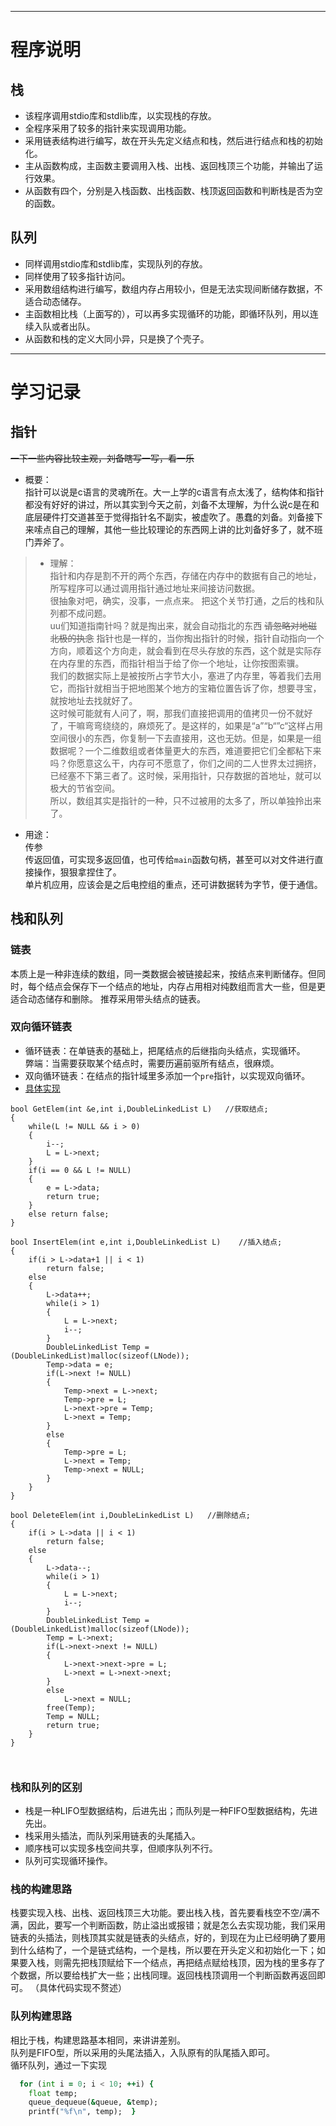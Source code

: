 ***
# 程序说明  
## 栈  
*  该程序调用stdio库和stdlib库，以实现栈的存放。
* 全程序采用了较多的指针来实现调用功能。
*   采用链表结构进行编写，故在开头先定义结点和栈，然后进行结点和栈的初始化。
* 主从函数构成，主函数主要调用入栈、出栈、返回栈顶三个功能，并输出了运行效果。
* 从函数有四个，分别是入栈函数、出栈函数、栈顶返回函数和判断栈是否为空的函数。
## 队列
* 同样调用stdio库和stdlib库，实现队列的存放。
* 同样使用了较多指针访问。
* 采用数组结构进行编写，数组内存占用较小，但是无法实现间断储存数据，不适合动态储存。
* 主函数相比栈（上面写的），可以再多实现循环的功能，即循环队列，用以连续入队或者出队。
* 从函数和栈的定义大同小异，只是换了个壳子。  
***  
# 学习记录
## 指针  
~~一下一些内容比较主观，刘备瞎写一写，看一乐~~
* 概要：  
指针可以说是c语言的灵魂所在。大一上学的c语言有点太浅了，结构体和指针都没有好好的讲过，所以其实到今天之前，刘备不太理解，为什么说c是在和底层硬件打交道甚至于觉得指针名不副实，被虚吹了。愚蠢的刘备。刘备接下来嗦点自己的理解，其他一些比较理论的东西网上讲的比刘备好多了，就不班门弄斧了。
>* 理解：  
指针和内存是割不开的两个东西，存储在内存中的数据有自己的地址，所写程序可以通过调用指针通过地址来间接访问数据。  
很抽象对吧，确实，没事，一点点来。  把这个关节打通，之后的栈和队列都不成问题。  
uu们知道指南针吗？就是掏出来，就会自动指北的东西   ~~请忽略对地磁北极的执念~~ 指针也是一样的，当你掏出指针的时候，指针自动指向一个方向，顺着这个方向走，就会看到在尽头存放的东西，这个就是实际存在内存里的东西，而指针相当于给了你一个地址，让你按图索骥。  
我们的数据实际上是被按所占字节大小，塞进了内存里，等着我们去用它，而指针就相当于把地图某个地方的宝箱位置告诉了你，想要寻宝，就按地址去找就好了。  
这时候可能就有人问了，啊，那我们直接把调用的值拷贝一份不就好了，干嘛弯弯绕绕的，麻烦死了。是这样的，如果是“a”“b“”c“这样占用空间很小的东西，你复制一下去直接用，这也无妨。但是，如果是一组数据呢？一个二维数组或者体量更大的东西，难道要把它们全都粘下来吗？你愿意这么干，内存可不愿意了，你们之间的二人世界太过拥挤，已经塞不下第三者了。这时候，采用指针，只存数据的首地址，就可以极大的节省空间。  
所以，数组其实是指针的一种，只不过被用的太多了，所以单独拎出来了。
* 用途：  
传参  
传返回值，可实现多返回值，也可传给`main`函数句柄，甚至可以对文件进行直接操作，狠狠拿捏住了。  
单片机应用，应该会是之后电控组的重点，还可讲数据转为字节，便于通信。  
## 栈和队列  
### 链表 
本质上是一种非连续的数组，同一类数据会被链接起来，按结点来判断储存。但同时，每个结点会保存下一个结点的地址，内存占用相对纯数组而言大一些，但是更适合动态储存和删除。  推荐采用带头结点的链表。
### 双向循环链表  
* 循环链表：在单链表的基础上，把尾结点的后继指向头结点，实现循环。   
弊端：当需要获取某个结点时，需要历遍前驱所有结点，很麻烦。 
* 双向循环链表：在结点的指针域里多添加一个`pre`指针，以实现双向循环。  
* [具体实现](https://blog.csdn.net/AAMahone/article/details/81059994)
```  
bool GetElem(int &e,int i,DoubleLinkedList L)   //获取结点;
{
    while(L != NULL && i > 0)
    {
        i--;
        L = L->next;
    }
    if(i == 0 && L != NULL)
    {
        e = L->data;
        return true;
    }
    else return false;
}

bool InsertElem(int e,int i,DoubleLinkedList L)    //插入结点;
{
    if(i > L->data+1 || i < 1)
        return false;
    else
    {
        L->data++;
        while(i > 1)
        {
            L = L->next;
            i--;
        }
        DoubleLinkedList Temp = (DoubleLinkedList)malloc(sizeof(LNode));
        Temp->data = e;
        if(L->next != NULL)
        {
            Temp->next = L->next;
            Temp->pre = L;
            L->next->pre = Temp;
            L->next = Temp;
        }
        else
        {
            Temp->pre = L;
            L->next = Temp;
            Temp->next = NULL;
        }
    }
}
 
bool DeleteElem(int i,DoubleLinkedList L)   //删除结点;
{
    if(i > L->data || i < 1)
        return false;
    else
    {
        L->data--;
        while(i > 1)
        {
            L = L->next;
            i--;
        }
        DoubleLinkedList Temp = (DoubleLinkedList)malloc(sizeof(LNode));
        Temp = L->next;
        if(L->next->next != NULL)
        {
            L->next->next->pre = L;
            L->next = L->next->next;
        }
        else
            L->next = NULL;
        free(Temp);
        Temp = NULL;
        return true;
    }
}

   
```
  
### 栈和队列的区别
* 栈是一种LIFO型数据结构，后进先出；而队列是一种FIFO型数据结构，先进先出。  
* 栈采用头插法，而队列采用链表的头尾插入。  
* 顺序栈可以实现多栈空间共享，但顺序队列不行。  
* 队列可实现循环操作。  
### 栈的构建思路  
栈要实现入栈、出栈、返回栈顶三大功能。要出栈入栈，首先要看栈空不空/满不满，因此，要写一个判断函数，防止溢出或报错；就是怎么去实现功能，我们采用链表的头插法，则栈顶其实就是链表的头结点，好的，到现在为止已经明确了要用到什么结构了，一个是链式结构，一个是栈，所以要在开头定义和初始化一下；如果要入栈，则需先把栈顶赋给下一个结点，再把结点赋给栈顶，因为栈的里多存了个数据，所以要给栈扩大一些；出栈同理。返回栈栈顶调用一个判断函数再返回即可。  （具体代码实现不赘述）
### 队列构建思路  
相比于栈，构建思路基本相同，来讲讲差别。  
队列是FIFO型，所以采用的头尾法插入，入队原有的队尾插入即可。  
循环队列，通过一下实现  
```for (int i = 0; i < 10; ++i) { queue_enqueue(&queue, (float) i); }
  for (int i = 0; i < 10; ++i) {
    float temp;
    queue_dequeue(&queue, &temp);
    printf("%f\n", temp);  }
```  




  
  
 
